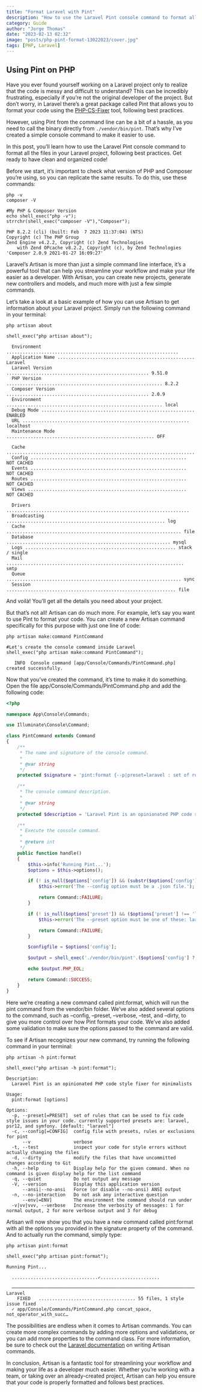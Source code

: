 ```yaml
---
title: "Format Laravel with Pint"
description: "How to use the Laravel Pint console command to format all the files in your Laravel project, following best practices."
category: Guide
author: "Jorge Thomas"
date: "2023-02-13 02:32"
image: "posts/php-pint-format-13022023/cover.jpg"
tags: [PHP, Laravel]
---
```


## Using Pint on PHP

Have you ever found yourself working on a Laravel project only to realize that the code is messy and difficult to understand? This can be incredibly frustrating, especially if you’re not the original developer of the project. But don’t worry, in Laravel there’s a great package called Pint that allows you to format your code using the [PHP-CS-Fixer](https://github.com/PHP-CS-Fixer/PHP-CS-Fixer) tool, following best practices.

However, using Pint from the command line can be a bit of a hassle, as you need to call the binary directly from `./vendor/bin/pint`. That’s why I’ve created a simple console command to make it easier to use.

In this post, you’ll learn how to use the Laravel Pint console command to format all the files in your Laravel project, following best practices. Get ready to have clean and organized code!

Before we start, it’s important to check what version of PHP and Composer you’re using, so you can replicate the same results. To do this, use these commands:

```console
php -v
composer -V
```

```console
#My PHP & Composer Version
echo shell_exec("php -v");
strrchr(shell_exec("composer -V"),"Composer");
```

```console
PHP 8.2.2 (cli) (built: Feb  7 2023 11:37:04) (NTS)
Copyright (c) The PHP Group
Zend Engine v4.2.2, Copyright (c) Zend Technologies
    with Zend OPcache v8.2.2, Copyright (c), by Zend Technologies
'Composer 2.0.9 2021-01-27 16:09:27'
```

Laravel’s Artisan is more than just a simple command line interface, it’s a powerful tool that can help you streamline your workflow and make your life easier as a developer. With Artisan, you can create new projects, generate new controllers and models, and much more with just a few simple commands.

Let’s take a look at a basic example of how you can use Artisan to get information about your Laravel project. Simply run the following command in your terminal:

```console
php artisan about
```

```console
shell_exec("php artisan about");
```

```console
  Environment ................................................................
  Application Name ................................................... Laravel
  Laravel Version ..................................................... 9.51.0
  PHP Version .......................................................... 8.2.2
  Composer Version ..................................................... 2.0.9
  Environment .......................................................... local
  Debug Mode ......................................................... ENABLED
  URL .............................................................. localhost
  Maintenance Mode ....................................................... OFF

  Cache ......................................................................
  Config .......................................................... NOT CACHED
  Events .......................................................... NOT CACHED
  Routes .......................................................... NOT CACHED
  Views ........................................................... NOT CACHED

  Drivers ....................................................................
  Broadcasting ........................................................... log
  Cache ................................................................. file
  Database ............................................................. mysql
  Logs ........................................................ stack / single
  Mail .................................................................. smtp
  Queue ................................................................. sync
  Session ............................................................... file
```

And voilà! You’ll get all the details you need about your project.

But that’s not all! Artisan can do much more. For example, let’s say you want to use Pint to format your code. You can create a new Artisan command specifically for this purpose with just one line of code:

```console
php artisan make:command PintCommand
```

```console
#Let's create the console command inside Laravel
shell_exec("php artisan make:command PintCommand");
```

```console
   INFO  Console command [app/Console/Commands/PintCommand.php] created successfully.
```

Now that you’ve created the command, it’s time to make it do something. Open the file app/Console/Commands/PintCommand.php and add the following code:

```php
<?php

namespace App\Console\Commands;

use Illuminate\Console\Command;

class PintCommand extends Command
{
    /**
     * The name and signature of the console command.
     *
     * @var string
     */
    protected $signature = 'pint:format {--p|preset=laravel : set of rules that can be used to fix code style issues in your code. currently supported presets are: laravel, psr12, and symfony.} {--c|config= : config file with presets, rules or exclusions for pint} {--v : verbose} {--t|test : inspect your code for style errors without actually changing the files} {--d|dirty : modify the files that have uncommitted changes according to Git}';

    /**
     * The console command description.
     *
     * @var string
     */
    protected $description = 'Laravel Pint is an opinionated PHP code style fixer for minimalists';

    /**
     * Execute the console command.
     *
     * @return int
     */
    public function handle()
    {
        $this->info('Running Pint...');
        $options = $this->options();

        if (! is_null($options['config']) && (substr($options['config'], -5) !== '.json')) {
            $this->error('The --config option must be a .json file.');

            return Command::FAILURE;
        }

        if (! is_null($options['preset']) && ($options['preset'] !== 'laravel' && $options['preset'] !== 'psr12' && $options['preset'] !== 'symfony')) {
            $this->error('The --preset option must be one of these: laravel, psr12 or symfony.');

            return Command::FAILURE;
        }

        $configfile = $options['config'];

        $output = shell_exec('./vendor/bin/pint'.($options['config'] ? ' --config='.$configfile : '').($options['v'] ? ' -v' : '').($options['test'] ? ' --test' : '').($options['dirty'] ? ' --dirty' : ''));

        echo $output.PHP_EOL;

        return Command::SUCCESS;
    }
}
```

Here we’re creating a new command called pint:format, which will run the pint command from the vendor/bin folder. We’ve also added several options to the command, such as –config, –preset, –verbose, –test, and –dirty, to give you more control over how Pint formats your code. We’ve also added some validation to make sure the options passed to the command are valid.

To see if Artisan recognizes your new command, try running the following command in your terminal:

```console
php artisan -h pint:format
```

```console
shell_exec("php artisan -h pint:format");
```

```console
Description:
  Laravel Pint is an opinionated PHP code style fixer for minimalists

Usage:
  pint:format [options]

Options:
  -p, --preset[=PRESET]  set of rules that can be used to fix code style issues in your code. currently supported presets are: laravel, psr12, and symfony. [default: "laravel"]
  -c, --config[=CONFIG]  config file with presets, rules or exclusions for pint
      --v                verbose
  -t, --test             inspect your code for style errors without actually changing the files
  -d, --dirty            modify the files that have uncommitted changes according to Git
  -h, --help             Display help for the given command. When no command is given display help for the list command
  -q, --quiet            Do not output any message
  -V, --version          Display this application version
      --ansi|--no-ansi   Force (or disable --no-ansi) ANSI output
  -n, --no-interaction   Do not ask any interactive question
      --env[=ENV]        The environment the command should run under
  -v|vv|vvv, --verbose   Increase the verbosity of messages: 1 for normal output, 2 for more verbose output and 3 for debug

```

Artisan will now show you that you have a new command called pint:format with all the options you provided in the signature property of the command. And to actually run the command, simply type:

```console
php artisan pint:format
```

```console
shell_exec("php artisan pint:format");
```

```console
Running Pint...

  ................................✓......................

  ──────────────────────────────────────────────────────────────────── Laravel
    FIXED   .................................... 55 files, 1 style issue fixed
  ✓ app/Console/Commands/PintCommand.php concat_space, not_operator_with_succ…
```

The possibilities are endless when it comes to Artisan commands. You can create more complex commands by adding more options and validations, or you can add more properties to the command class. For more information, be sure to check out the [Laravel documentation](https://laravel.com/docs/master/artisan#writing-commands) on writing Artisan commands.

In conclusion, Artisan is a fantastic tool for streamlining your workflow and making your life as a developer much easier. Whether you’re working with a team, or taking over an already-created project, Artisan can help you ensure that your code is properly formatted and follows best practices.
